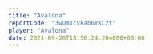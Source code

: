 ```yaml
---
title: "Avalona"
reportCode: "3wQm1cVkab6YKLzt"
player: "Avalona"
date: 2021-09-26T18:56:24.204000+00:00
---
```

